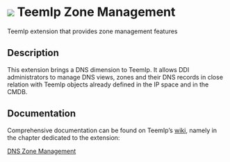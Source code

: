 # <img src="https://wiki.teemip.net/lib/exe/fetch.php?media=extensions:classicon_zone.png"> TeemIp Zone Management
TeemIp extension that provides zone management features


## Description

This extension brings a DNS dimension to TeemIp. It allows DDI administrators to manage DNS views, zones and their DNS records in close relation with TeemIp objects already defined in the IP space and in the CMDB.


## Documentation

Comprehensive documentation can be found on TeemIp’s [wiki][1], namely in the chapter dedicated to the extension:

[DNS Zone Management][2]

[1]: https://wiki.teemip.net
[2]: https://wiki.teemip.net/doku.php?id=extensions:teemip-zone-mgmt

